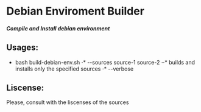# Debian Enviroment Builder
##### Compile and Install debian environment




## Usages:
  * bash build-debian-env.sh
     ⋅* --sources source-1 source-2
         ⋅⋅* builds and installs only the specified sources
     ⋅* --verbose
     


## Liscense:
Please, consult with the liscenses of the sources
